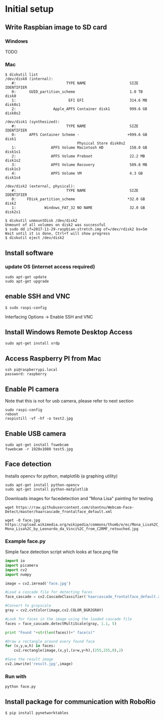 # Initial setup

## Write Raspbian image to SD card
### Windows
TODO

### Mac
```
$ diskutil list
/dev/disk0 (internal):
   #:                       TYPE NAME                    SIZE       IDENTIFIER
   0:      GUID_partition_scheme                         1.0 TB     disk0
   1:                        EFI EFI                     314.6 MB   disk0s1
   2:                 Apple_APFS Container disk1         999.6 GB   disk0s2

/dev/disk1 (synthesized):
   #:                       TYPE NAME                    SIZE       IDENTIFIER
   0:      APFS Container Scheme -                      +999.6 GB   disk1
                                 Physical Store disk0s2
   1:                APFS Volume Macintosh HD            158.0 GB   disk1s1
   2:                APFS Volume Preboot                 22.2 MB    disk1s2
   3:                APFS Volume Recovery                509.8 MB   disk1s3
   4:                APFS Volume VM                      4.3 GB     disk1s4

/dev/disk2 (external, physical):
   #:                       TYPE NAME                    SIZE       IDENTIFIER
   0:     FDisk_partition_scheme                        *32.0 GB    disk2
   1:             Windows_FAT_32 NO NAME                 32.0 GB    disk2s1

$ diskutil unmountDisk /dev/disk2
Unmount of all volumes on disk2 was successful
$ sudo dd if=2017-11-29-raspbian-stretch.img of=/dev/rdisk2 bs=5m
Wait until it is done, Ctrl+T will show progress
$ diskutil eject /dev/disk2
```
## Install software
### update OS (internet access required)
```
sudo apt-get update
sudo apt-get upgrade
```
## enable SSH and VNC
```
$ sudo raspi-config
```
Interfacing Options -> Enable SSH and VNC

## Install Windows Remote Desktop Access
```
sudo apt-get install xrdp
```

## Access Raspberry PI from Mac
```
ssh pi@raspberrypi.local
password: raspberry
```

## Enable PI camera
Note that this is not for usb camera, please refer to next section
```
sudo raspi-config
reboot
raspistill -vf -hf -o test2.jpg
```
## Enable USB camera
```
sudo apt-get install fswebcam
fswebcam -r 1920x1080 test5.jpg
```

## Face detection
Installs opencv for python, matplotlib (a graphing utility)
```
sudo apt-get install python-opencv
sudo apt-get install python-matplotlib
```

Downloads images for facedetection and "Mona Lisa" painting for testing
```
wget https://raw.githubusercontent.com/shantnu/Webcam-Face-Detect/master/haarcascade_frontalface_default.xml

wget -O face.jpg https://upload.wikimedia.org/wikipedia/commons/thumb/e/ec/Mona_Lisa%2C_by_Leonardo_da_Vinci%2C_from_C2RMF_retouched.jpg/687px-Mona_Lisa%2C_by_Leonardo_da_Vinci%2C_from_C2RMF_retouched.jpg
```

### Example face.py
Simple face detection script which looks at face.png file
```python
import io
import picamera
import cv2
import numpy

image = cv2.imread('face.jpg')

#Load a cascade file for detecting faces
face_cascade = cv2.CascadeClassifier('haarcascade_frontalface_default.xml')

#Convert to grayscale
gray = cv2.cvtColor(image,cv2.COLOR_BGR2GRAY)

#Look for faces in the image using the loaded cascade file
faces = face_cascade.detectMultiScale(gray, 1.1, 5)

print "Found "+str(len(faces))+" face(s)"

#Draw a rectangle around every found face
for (x,y,w,h) in faces:
    cv2.rectangle(image,(x,y),(x+w,y+h),(255,255,0),2)

#Save the result image
cv2.imwrite('result.jpg',image)
```
### Run with
```
python face.py
```

## Install package for communication with RoboRio
```
$ pip install pynetworktables
```
